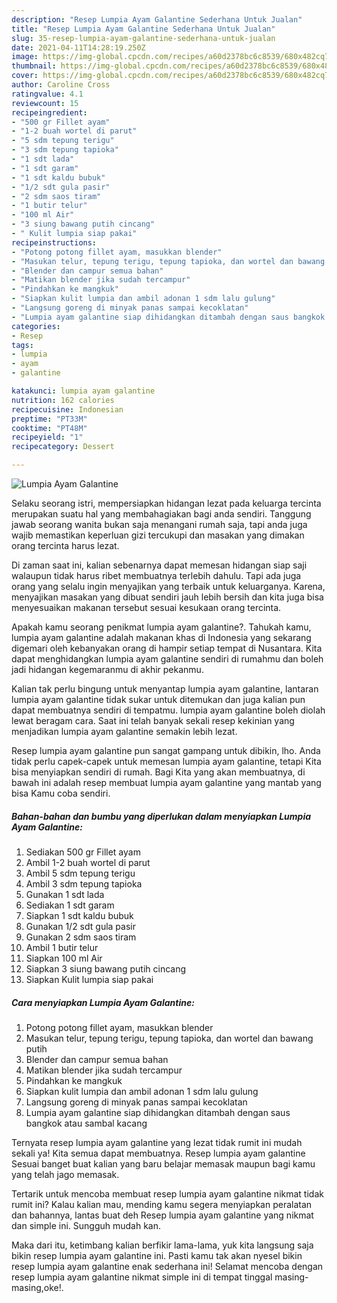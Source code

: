 ```yaml
---
description: "Resep Lumpia Ayam Galantine Sederhana Untuk Jualan"
title: "Resep Lumpia Ayam Galantine Sederhana Untuk Jualan"
slug: 35-resep-lumpia-ayam-galantine-sederhana-untuk-jualan
date: 2021-04-11T14:28:19.250Z
image: https://img-global.cpcdn.com/recipes/a60d2378bc6c8539/680x482cq70/lumpia-ayam-galantine-foto-resep-utama.jpg
thumbnail: https://img-global.cpcdn.com/recipes/a60d2378bc6c8539/680x482cq70/lumpia-ayam-galantine-foto-resep-utama.jpg
cover: https://img-global.cpcdn.com/recipes/a60d2378bc6c8539/680x482cq70/lumpia-ayam-galantine-foto-resep-utama.jpg
author: Caroline Cross
ratingvalue: 4.1
reviewcount: 15
recipeingredient:
- "500 gr Fillet ayam"
- "1-2 buah wortel di parut"
- "5 sdm tepung terigu"
- "3 sdm tepung tapioka"
- "1 sdt lada"
- "1 sdt garam"
- "1 sdt kaldu bubuk"
- "1/2 sdt gula pasir"
- "2 sdm saos tiram"
- "1 butir telur"
- "100 ml Air"
- "3 siung bawang putih cincang"
- " Kulit lumpia siap pakai"
recipeinstructions:
- "Potong potong fillet ayam, masukkan blender"
- "Masukan telur, tepung terigu, tepung tapioka, dan wortel dan bawang putih"
- "Blender dan campur semua bahan"
- "Matikan blender jika sudah tercampur"
- "Pindahkan ke mangkuk"
- "Siapkan kulit lumpia dan ambil adonan 1 sdm lalu gulung"
- "Langsung goreng di minyak panas sampai kecoklatan"
- "Lumpia ayam galantine siap dihidangkan ditambah dengan saus bangkok atau sambal kacang"
categories:
- Resep
tags:
- lumpia
- ayam
- galantine

katakunci: lumpia ayam galantine 
nutrition: 162 calories
recipecuisine: Indonesian
preptime: "PT33M"
cooktime: "PT48M"
recipeyield: "1"
recipecategory: Dessert

---
```



![Lumpia Ayam Galantine](https://img-global.cpcdn.com/recipes/a60d2378bc6c8539/680x482cq70/lumpia-ayam-galantine-foto-resep-utama.jpg)

Selaku seorang istri, mempersiapkan hidangan lezat pada keluarga tercinta merupakan suatu hal yang membahagiakan bagi anda sendiri. Tanggung jawab seorang  wanita bukan saja menangani rumah saja, tapi anda juga wajib memastikan keperluan gizi tercukupi dan masakan yang dimakan orang tercinta harus lezat.

Di zaman  saat ini, kalian sebenarnya dapat memesan hidangan siap saji walaupun tidak harus ribet membuatnya terlebih dahulu. Tapi ada juga orang yang selalu ingin menyajikan yang terbaik untuk keluarganya. Karena, menyajikan masakan yang dibuat sendiri jauh lebih bersih dan kita juga bisa menyesuaikan makanan tersebut sesuai kesukaan orang tercinta. 



Apakah kamu seorang penikmat lumpia ayam galantine?. Tahukah kamu, lumpia ayam galantine adalah makanan khas di Indonesia yang sekarang digemari oleh kebanyakan orang di hampir setiap tempat di Nusantara. Kita dapat menghidangkan lumpia ayam galantine sendiri di rumahmu dan boleh jadi hidangan kegemaranmu di akhir pekanmu.

Kalian tak perlu bingung untuk menyantap lumpia ayam galantine, lantaran lumpia ayam galantine tidak sukar untuk ditemukan dan juga kalian pun dapat membuatnya sendiri di tempatmu. lumpia ayam galantine boleh diolah lewat beragam cara. Saat ini telah banyak sekali resep kekinian yang menjadikan lumpia ayam galantine semakin lebih lezat.

Resep lumpia ayam galantine pun sangat gampang untuk dibikin, lho. Anda tidak perlu capek-capek untuk memesan lumpia ayam galantine, tetapi Kita bisa menyiapkan sendiri di rumah. Bagi Kita yang akan membuatnya, di bawah ini adalah resep membuat lumpia ayam galantine yang mantab yang bisa Kamu coba sendiri.

<!--inarticleads1-->

##### Bahan-bahan dan bumbu yang diperlukan dalam menyiapkan Lumpia Ayam Galantine:

1. Sediakan 500 gr Fillet ayam
1. Ambil 1-2 buah wortel di parut
1. Ambil 5 sdm tepung terigu
1. Ambil 3 sdm tepung tapioka
1. Gunakan 1 sdt lada
1. Sediakan 1 sdt garam
1. Siapkan 1 sdt kaldu bubuk
1. Gunakan 1/2 sdt gula pasir
1. Gunakan 2 sdm saos tiram
1. Ambil 1 butir telur
1. Siapkan 100 ml Air
1. Siapkan 3 siung bawang putih cincang
1. Siapkan  Kulit lumpia siap pakai




<!--inarticleads2-->

##### Cara menyiapkan Lumpia Ayam Galantine:

1. Potong potong fillet ayam, masukkan blender
1. Masukan telur, tepung terigu, tepung tapioka, dan wortel dan bawang putih
1. Blender dan campur semua bahan
1. Matikan blender jika sudah tercampur
1. Pindahkan ke mangkuk
1. Siapkan kulit lumpia dan ambil adonan 1 sdm lalu gulung
1. Langsung goreng di minyak panas sampai kecoklatan
1. Lumpia ayam galantine siap dihidangkan ditambah dengan saus bangkok atau sambal kacang




Ternyata resep lumpia ayam galantine yang lezat tidak rumit ini mudah sekali ya! Kita semua dapat membuatnya. Resep lumpia ayam galantine Sesuai banget buat kalian yang baru belajar memasak maupun bagi kamu yang telah jago memasak.

Tertarik untuk mencoba membuat resep lumpia ayam galantine nikmat tidak rumit ini? Kalau kalian mau, mending kamu segera menyiapkan peralatan dan bahannya, lantas buat deh Resep lumpia ayam galantine yang nikmat dan simple ini. Sungguh mudah kan. 

Maka dari itu, ketimbang kalian berfikir lama-lama, yuk kita langsung saja bikin resep lumpia ayam galantine ini. Pasti kamu tak akan nyesel bikin resep lumpia ayam galantine enak sederhana ini! Selamat mencoba dengan resep lumpia ayam galantine nikmat simple ini di tempat tinggal masing-masing,oke!.

